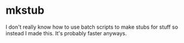 # mkstub

I don't really know how to use batch scripts to make stubs for stuff so instead
I made this. It's probably faster anyways.
